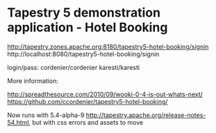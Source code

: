 # Tapestry 5 demonstration application - Hotel Booking

http://tapestry.zones.apache.org:8180/tapestry5-hotel-booking/signin
http://localhost:8080/tapestry5-hotel-booking/signin

login/pass:
    cordenier/cordenier
    karesti/karesti

More information:

http://spreadthesource.com/2010/09/wooki-0-4-is-out-whats-next/
https://github.com/ccordenier/tapestry5-hotel-booking/

Now runs with 5.4-alpha-9 http://tapestry.apache.org/release-notes-54.html,
but with css errors and assets to move
